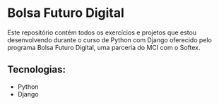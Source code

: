 # Bolsa Futuro Digital
Este repositório contém todos os exercícios e projetos que estou desenvolvendo durante o curso de Python com Django oferecido pelo programa Bolsa Futuro Digital, uma parceria do MCI com o Softex.

## Tecnologias:
- Python
- Django
